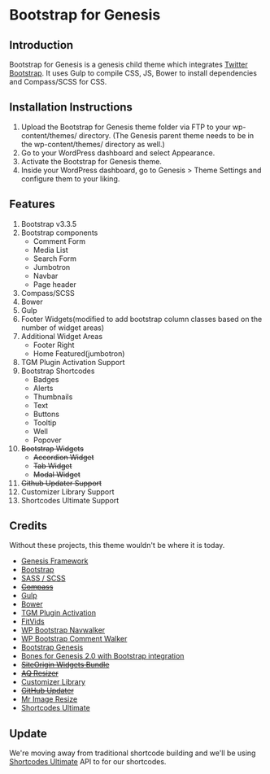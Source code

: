 # Bootstrap for Genesis

## Introduction

Bootstrap for Genesis is a genesis child theme which integrates [Twitter Bootstrap](http://getbootstrap.com/). It uses Gulp to compile CSS, JS, Bower to install dependencies and Compass/SCSS for CSS. 

## Installation Instructions

1. Upload the Bootstrap for Genesis theme folder via FTP to your wp-content/themes/ directory. (The Genesis parent theme needs to be in the wp-content/themes/ directory as well.)
2. Go to your WordPress dashboard and select Appearance.
3. Activate the Bootstrap for Genesis theme.
4. Inside your WordPress dashboard, go to Genesis > Theme Settings and configure them to your liking.

## Features

1. Bootstrap v3.3.5
2. Bootstrap components
	* Comment Form
	* Media List
	* Search Form
	* Jumbotron
	* Navbar
	* Page header
3. Compass/SCSS
4. Bower
5. Gulp
6. Footer Widgets(modified to add bootstrap column classes based on the number of widget areas)
7. Additional Widget Areas
	* Footer Right
	* Home Featured(jumbotron)
8. TGM Plugin Activation Support
9. Bootstrap Shortcodes
	* Badges
	* Alerts
	* Thumbnails
	* Text
	* Buttons
	* Tooltip
	* Well
	* Popover
10. ~~Bootstrap Widgets~~
	* ~~Accordion Widget~~
	* ~~Tab Widget~~
	* ~~Modal Widget~~
11. ~~Github Updater Support~~
12. Customizer Library Support
13. Shortcodes Ultimate Support

## Credits

Without these projects, this theme wouldn't be where it is today.

* [Genesis Framework](http://my.studiopress.com/themes/genesis/)
* [Bootstrap](http://getbootstrap.com)
* [SASS / SCSS](http://sass-lang.com/)
* ~~[Compass](http://compass-style.org)~~
* [Gulp](http://gulpjs.com/)
* [Bower](https://github.com/bower/bower)
* [TGM Plugin Activation](http://tgmpluginactivation.com/)
* [FitVids](http://fitvidsjs.com/)
* [WP Bootstrap Navwalker](https://github.com/twittem/wp-bootstrap-navwalker)
* [WP Bootstrap Comment Walker](https://github.com/ediamin/wp-bootstrap-comment-walker)
* [Bootstrap Genesis](https://github.com/salcode/bootstrap-genesis)
* [Bones for Genesis 2.0 with Bootstrap integration](https://github.com/jer0dh/bones-for-genesis-2-0-bootstrap)
* ~~[SiteOrigin Widgets Bundle](https://wordpress.org/plugins/so-widgets-bundle/)~~
* ~~[AQ Resizer](https://github.com/syamilmj/Aqua-Resizer)~~
* [Customizer Library](https://github.com/devinsays/customizer-library)
* ~~[GitHub Updater](https://github.com/afragen/github-updater)~~
* [Mr Image Resize](https://github.com/mendezcode/mr-image-resize)
* [Shortcodes Ultimate](http://gndev.info/shortcodes-ultimate/)

## Update

We're moving away from traditional shortcode building and we'll be using [Shortcodes Ultimate](http://gndev.info/shortcodes-ultimate/) API to for our shortcodes.